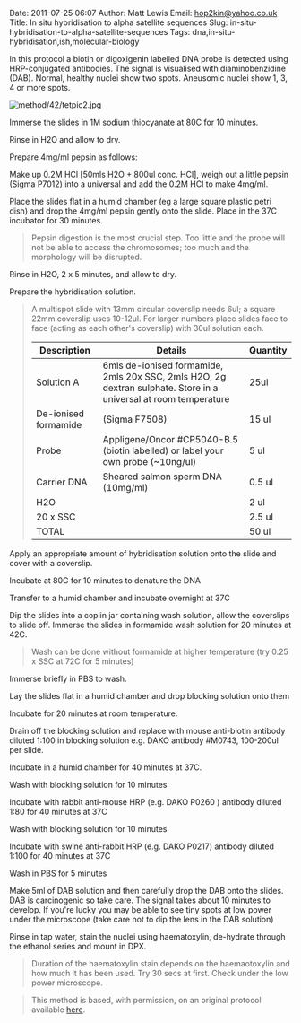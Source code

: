 Date: 2011-07-25 06:07
Author: Matt Lewis
Email: hop2kin@yahoo.co.uk
Title: In situ hybridisation to alpha satellite sequences
Slug: in-situ-hybridisation-to-alpha-satellite-sequences
Tags: dna,in-situ-hybridisation,ish,molecular-biology

In this protocol a biotin or digoxigenin labelled DNA probe is detected using HRP-conjugated antibodies. The signal is visualised with diaminobenzidine (DAB). Normal, healthy nuclei show two spots. Aneusomic nuclei show 1, 3, 4 or more spots.


![method/42/tetpic2.jpg](/static/images/method/42/tetpic2.jpg)








Immerse the slides in 1M sodium thiocyanate at 80C for 10 minutes. 



Rinse in H2O and allow to dry. 



Prepare 4mg/ml pepsin as follows:

Make up 0.2M HCl [50mls H2O + 800ul conc. HCl], weigh out a little pepsin (Sigma P7012) into a universal and add the 0.2M HCl to make 4mg/ml. 



Place the slides flat in a humid chamber (eg a large square plastic petri dish) and drop the 4mg/ml pepsin gently onto the slide. Place in the 37C incubator for 30 minutes. 


>Pepsin digestion is the most crucial step. Too little and the probe will not be able to access the chromosomes; too much and the morphology will be disrupted.


Rinse in H2O, 2 x 5 minutes, and allow to dry. 



Prepare the hybridisation solution.


>A multispot slide with 13mm circular coverslip needs 6ul; a square 22mm coverslip uses 10-12ul. For larger numbers place slides face to face (acting as each other's coverslip) with 30ul solution each.
>
>Description|Details|Quantity
>-----------|-------|---------
>Solution A|6mls de-ionised formamide, 2mls 20x SSC, 2mls H2O, 2g dextran sulphate. Store in a universal at room temperature |25ul
>De-ionised formamide|(Sigma F7508)|15 ul
>Probe|Appligene/Oncor #CP5040-B.5 (biotin labelled) or label your own probe (~10ng/ul)|5 ul
>Carrier DNA|Sheared salmon sperm DNA (10mg/ml)|0.5 ul
>H2O||2 ul
>20 x SSC||2.5 ul
>TOTAL||50 ul


Apply an appropriate amount of hybridisation solution onto the slide and cover with a coverslip. 



Incubate at 80C for 10 minutes to denature the DNA 



Transfer to a humid chamber and incubate overnight at 37C 



Dip the slides into a coplin jar containing wash solution, allow the coverslips to slide off. Immerse the slides in formamide wash solution for 20 minutes at 42C. 


>Wash can be done without formamide at higher temperature (try 0.25 x SSC at 72C for 5 minutes)


Immerse briefly in PBS to wash.



Lay the slides flat in a humid chamber and drop blocking solution onto them



Incubate for 20 minutes at room temperature. 



Drain off the blocking solution and replace with mouse anti-biotin antibody diluted 1:100 in blocking solution e.g. DAKO antibody #M0743, 100-200ul per slide. 



Incubate in a humid chamber for 40 minutes at 37C.



Wash with blocking solution for 10 minutes 



Incubate with rabbit anti-mouse HRP (e.g.  DAKO P0260 ) antibody diluted 1:80 for 40 minutes at 37C



Wash with blocking solution for 10 minutes 



Incubate with swine anti-rabbit HRP (e.g. DAKO P0217) antibody diluted 1:100 for 40 minutes at 37C



Wash in PBS for 5 minutes 



Make 5ml of DAB solution and then carefully drop the DAB onto the slides. DAB is carcinogenic so take care. The signal takes about 10 minutes to develop. If you're lucky you may be able to see tiny spots at low power under the microscope (take care not to dip the lens in the DAB solution)



Rinse in tap water, stain the nuclei using haematoxylin, de-hydrate through the ethanol series and mount in DPX.


>Duration of the haematoxylin stain depends on the haemaotoxylin and how much it has been used. Try 30 secs at first. Check under the low power microscope. 






>This method is based, with permission, on an original protocol available [here](http://methodbook.net/probes/insitu.html).

